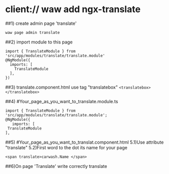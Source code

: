 # client:// waw add ngx-translate
##1) create admin page 'translate'
 ```
 waw page admin translate
 ```
 ##2) import module to this page
  ```
  import { TranslateModule } from 'src/app/modules/translate/translate.module'
  @NgModule({
    imports: [
      TranslateModule
    ],
  })
  ```
##3) translate.component.html use tag "translatebox"
 ```<translatebox></translatebox> ```

##4) #Your_page_as_you_want_to_translate.module.ts
 ```
import { TranslateModule } from 'src/app/modules/translate/translate.module';
@NgModule({
	imports: [
  TranslateModule	
],
```
##5) #Your_page_as_you_want_to_translat.component.html
  5.1)Use attribute "translate"
  5.2)First word to the dot its name for your page
  ```
  <span translate>carwash.Name </span>
  ```
##6)On page 'Translate' write correctly translate
